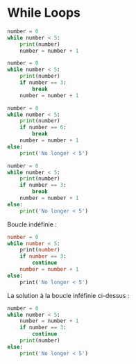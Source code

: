 # While Loops

```python
number = 0
while number < 5:
    print(number)
    number = number + 1
```

```python
number = 0
while number < 5:
    print(number)
    if number == 3:
        break
    number = number + 1
```

```python
number = 0
while number < 5:
    print(number)
    if number == 6:
        break
    number = number + 1
else:
    print('No longer < 5')
```

```python
number = 0
while number < 5:
    print(number)
    if number == 3:
        break
    number = number + 1
else:
    print('No longer < 5')
```

Boucle indéfinie :

```sql
number = 0
while number < 5:
    print(number)
    if number == 3:
        continue
    number = number + 1
else:
    print('No longer < 5')
```

La solution à la boucle inféfinie ci-dessus :
```python
number = 0
while number < 5:
    number = number + 1
    if number == 3:
        continue
    print(number)
else:
    print('No longer < 5')
```
